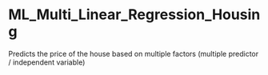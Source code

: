 # ML_Multi_Linear_Regression_Housing
Predicts the price of the house based on multiple factors (multiple predictor / independent variable)

